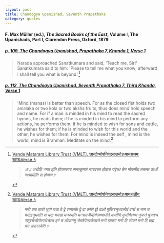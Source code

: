 ```yaml
---
layout: post
title: Chandogya Upanishad, Seventh Prapathaka
category: quotes
---
```


#### F. Max Müller (ed.), *The Sacred Books of the East*, Volume I, The Upanishads, Part I, Clarendon Press, Oxford, 1879

##### [p. 109, The Chandogya Upanishad, Prapathaka 7, Khanda 1, Verse 1](https://archive.org/details/upanishads01ml/page/108/mode/2up)

> Narada approached Sanatkumara and said, 'Teach me, Sir!' Sanatkumara said to him: 'Please to tell me what you know; afterward I shall tell you what is beyond.'[^1]

[^1]: [Vande Mataram Library Trust (VMLT). छान्दोग्योपनिषद्‌सप्तमोऽध्यायःप्रथमः खण्डःVerse १](https://upanishads.org.in/upanishads/11/7/1/1)  
    > *ॐ॥ अधीहि भगव इति होपससाद सनत्कुमारं नारदस्त होवाच यद्वेत्थ तेन मोपसीद ततस्त ऊर्ध्वं वक्ष्यामीति स होवाच॥*

##### [p. 112, The Chandogya Upanishad, Seventh Prapathaka 7, Third Khanda, Verse 1](https://archive.org/details/upanishads01ml/page/112/mode/2up)

> 'Mind (manas) is better than speech. For as the closed fist holds two amalaka or two kola or two aksha fruits, thus does mind hold speech and name. For if a man is minded in his mind to read the sacred hymns, he reads them; if he is minded in his mind to perform any actions, he performs them; if he is minded to wish for sons and cattle, he wishes for them; if he is minded to wish for this world and the other, he wishes for them. For mind is indeed the self , mind is the world, mind is Brahman. Meditate on the mind.[^2]

[^2]: [Vande Mataram Library Trust (VMLT). छान्दोग्योपनिषद्‌सप्तमोऽध्यायःतृतीयः खण्डःVerse १](https://upanishads.org.in/upanishads/11/7/3/1)  
    > *मनो वाव वाचो भूयो यथा वै द्वे वामलके द्वे वा कोले द्वौ वाक्षौ मुष्टिरनुभवत्येवं वाचं च नाम च मनोऽनुभवति स यदा मनसा मनस्यति मन्त्रानधीयीयेत्यथाधीते कर्माणि कुर्वीयेत्यथ कुरुते पुत्राश्च पशूश्चेच्छेयेत्यथेच्छत इमं च लोकममुं चेच्छेयेत्यथेच्छते मनो ह्यात्मा मनो हि लोको मनो हि ब्रह्म मन उपास्स्वेति॥*